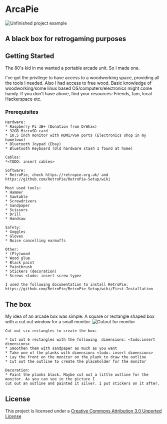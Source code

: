 # ArcaPie

![Unfinished project example](https://www.prisamsterdam.com/img/arcapie/IMG_20190308_185644.jpg)

 
## A black box for retrogaming purposes

## Getting Started
The 80's kid in me wanted a portable arcade unit. So I made one. 

I've got the privilege to have access to a woodworking space, providing all the tools I needed. Also I had access to free wood. 
Basic knowledge of woodworking/some linux based OS/computers/electronics might come handy.
If you don't have above, find your resources: Friends, fam, local Hackerspace etc.

### Prerequisites

```
Hardware:
* Raspberry Pi 3B+ (Donation from DrWhax)
* 32GB MicroSD card
* 10,5 inch monitor with HDMI/VGA ports (Electronics shop in my hometown)
* Bluetooth Joypad (Ebay)
* Bluetooth Keyboard (Old hardware stash I found at home)

Cables:
*<TODO: insert cables>
```

```
Software:
* RetroPie, check https://retropie.org.uk/ and https://github.com/RetroPie/RetroPie-Setup/wiki
```

```
Most used tools:
* Hammer                                                                                                 
* Sawtable                                                                                                
* Screwdrivers                                                                                            
* Sandpaper 
* Scissors
* Drill
* Handsaw
```
 
```  
Safety:
* Goggles
* Gloves
* Noise cancelling earmuffs
```

```
Other:
* (Ply)wood
* Wood glue
* Black paint
* Paintbrush
* Stickers (decoration)
* Screws <todo: insert screw type>
```

```
I used the following documentation to install RetroPie:
https://github.com/RetroPie/RetroPie-Setup/wiki/First-Installation
```
## The box
My idea of an arcade box was simple: A square or rectangle shaped box with a cut out window for a small monitor.
![Cutout for monitor](https://www.prisamsterdam.com/img/arcapie/frontbox.jpg)
 
```
Cut out six rectangles to create the box:

* Cut out 6 rectangles with the following  dimensions: <todo:insert dimensions>
* Smoothen them with sandpaper as much as you want
* Take one of the planks with dimensions <todo: insert dimensions>
* Lay the front on the monitor on the plank to draw the outline
* Cut out the outline to create the placeholder for the monitor

Decoration:
* Paint the planks black. Maybe cut out a little outline for the monitor. As you can see in the picture I
cut out an outline and painted it silver. I put stickers on it after. 

```

## License

This project is licensed under a [Creative Commons Attribution 3.0 Unported License](https://creativecommons.org/licenses/by/3.0/)


